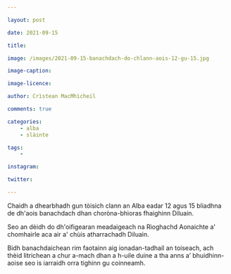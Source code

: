 ```yaml
---

layout: post

date: 2021-09-15

title:

image: /images/2021-09-15-banachdach-do-chlann-aois-12-gu-15.jpg

image-caption:

image-licence:

author: Crìstean MacMhìcheil

comments: true

categories:
    - alba
    - slàinte

tags:
    -

instagram:

twitter:

---
```


Chaidh a dhearbhadh gun tòisich clann an Alba eadar 12 agus 15 bliadhna de dh'aois banachdach dhan choròna-bhìoras fhaighinn Diluain.

<!--more-->

Seo an dèidh do dh'oifigearan meadaigeach na Rìoghachd Aonaichte a' chomhairle aca air a' chùis atharrachadh Diluain.

Bidh banachdaichean rim faotainn aig ionadan-tadhail an toiseach, ach thèid litrichean a chur a-mach dhan a h-uile duine a tha anns a’ bhuidhinn-aoise seo is iarraidh orra tighinn gu coinneamh.
